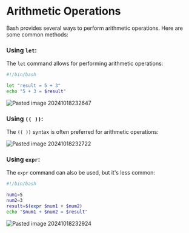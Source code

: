 # Arithmetic Operations

Bash provides several ways to perform arithmetic operations. Here are some common methods:

### Using `let`:

The `let` command allows for performing arithmetic operations:

```bash
#!/bin/bash

let "result = 5 + 3"
echo "5 + 3 = $result"
```

![Pasted image 20241018232647](https://github.com/user-attachments/assets/0d06e180-77f7-4af6-b2f5-d8ed39bbd7d2)

### Using `(( ))`:

The `(( ))` syntax is often preferred for arithmetic operations:

![Pasted image 20241018232722](https://github.com/user-attachments/assets/78873168-d9fd-4c0b-9adb-130145f7ea4f)

### Using `expr`:

The `expr` command can also be used, but it's less common:

```bash
#!/bin/bash

num1=5
num2=3
result=$(expr $num1 + $num2)
echo "$num1 + $num2 = $result"
```

![Pasted image 20241018232924](https://github.com/user-attachments/assets/6486faa4-2dfe-4f8a-9b6d-b9632191bac6)
